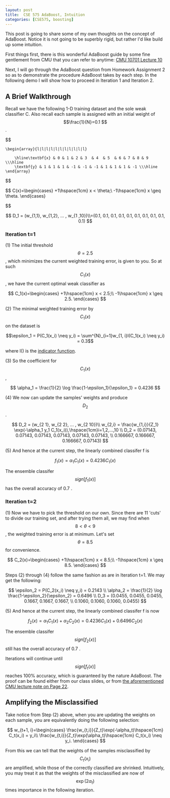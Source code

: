 ```yaml
---
layout: post
title:  CSE 575 AdaBoost, Intuition
categories: [CSE575, boosting]
---
```


This post is going to share some of my own thoughts on the concept of AdaBoost. Notice it is not going to be superbly rigid, but rather I'd like build up some intuition. 

First things first, there is this wonderful AdaBoost guide by some fine gentlement from CMU that you can refer to anytime: [CMU 10701 Lecture 10](https://www.cs.cmu.edu/~aarti/Class/10701/slides/Lecture10.pdf)

Next, I will go through the AdaBoost question from Homework Assignment 2 so as to demonstrate the procedure AdaBoost takes by each step. In the following demo I will show how to proceed in Iteration 1 and Iteration 2.

## A Brief Walkthrough
Recall we have the following 1-D training dataset and the sole weak classifier C. Also recall each sample is assigned with an initial weight of $$\frac{1}{N}=0.1 $$ .

$$

	\begin{array}{l|l|l|l|l|l|l|l|l|l|l}
		
		\hline\textbf{x} & 0 & 1 & 2 & 3  & 4  & 5  & 6 & 7 & 8 & 9  \\\hline
		\textbf{y} & 1 & 1 & 1 & -1 & -1 & -1 & 1 & 1 & 1 & -1 \\\hline 
	\end{array}
	
$$

$$
C(x)=\begin{cases}
+1\hspace{1cm}    x < \theta;\\
-1\hspace{1cm}    x \geq \theta.
\end{cases}

$$

$$
D_1 = (w_{1,1}, w_{1,2}, ... , w_{1 ,10})\\=(0.1, 0.1, 0.1, 0.1, 0.1, 0.1, 0.1, 0.1, 0.1, 0.1)
$$

### Iteration t=1
(1) The initial threshold $$\theta=2.5$$, which minimizes the current weighted training error, is given to you. So at such $$C_1(x)$$, we have the current optimal weak classifier as

$$
C_1(x)=\begin{cases}
+1\hspace{1cm}    x < 2.5;\\
-1\hspace{1cm}    x \geq 2.5.
\end{cases}
$$

(2) The minimal weighted training error by $$C_1(x)$$ on the dataset is 

$$\epsilon_1 = P(C_1(x_i) \neq y_i) = \sum^{N}_{i=1}w_{1, i}I(C_1(x_i) \neq y_i) = 0.3$$

where I() is the [indicator function](https://en.wikipedia.org/wiki/Indicator_function).

(3) So the coefficient for $$C_1(x)$$, 

$$
\alpha_1 = \frac{1}{2} \log \frac{1-\epsilon_1}{\epsilon_1} = 0.4236
$$

(4) We now can update the samples' weights and produce $$D_2$$.

$$
D_2 = (w_{2 1}, w_{2 2}, ... , w_{2 10})\\
w_{2,i} = \frac{w_{1,i}}{Z_1} \exp(-\alpha_1 y_1 C_1(x_i)),\hspace{1cm}i=1,2,...,10 \\
D_2 = (0.07143, 0.07143, 0.07143, 0.07143, 0.07143, 0.07143, \\
0.166667, 0.166667, 0.166667, 0.07143)
$$

(5) And hence at the current step, the linearly combined classifer f is

$$
f_1(x) = \alpha_1 C_1(x) = 0.4236 C_1(x)
$$

The ensemble classifer $$sign[f_1(x)]$$ has the overall accuracy of 0.7 .

### Iteration t=2
(1) Now we have to pick the threshold on our own. Since there are 11 'cuts' to divide our training set, and after trying them all, we may find when $$8<\theta<9$$, the weighted training error is at minimum. Let's set $$\theta = 8.5$$ for convenience.

$$
C_2(x)=\begin{cases}
+1\hspace{1cm}    x < 8.5;\\
-1\hspace{1cm}    x \geq 8.5.
\end{cases}
$$

Steps (2) through (4) follow the same fashion as are in Iteration t=1. We may get the following:

$$
\epsilon_2 = P(C_2(x_i) \neq y_i) = 0.2143 \\
\alpha_2 = \frac{1}{2} \log \frac{1-\epsilon_2}{\epsilon_2} = 0.6496 \\
D_3 = (0.0455, 0.0455, 0.0455, 0.1667, 0.1667, 0.1667, \\
0.1060, 0.1060, 0.1060, 0.0455)
$$

(5) And hence at the current step, the linearly combined classifer f is now

$$
f_2(x) = \alpha_1 C_1(x) + \alpha_2 C_2(x)  = 0.4236 C_1(x) + 0.6496 C_2(x)
$$

The ensemble classifer $$sign[f_2(x)]$$ still has the overall accuracy of 0.7 .

Iterations will continue until $$sign[f_t(x)]$$ reaches 100% accuracy, which is guaranteed by the nature AdaBoost. The proof can be found either from our class slides, or from [the aforementioned CMU lecture note on Page 22](https://www.cs.cmu.edu/~aarti/Class/10701/slides/Lecture10.pdf).

## Amplifying the Misclassified

Take notice from Step (2) above, when you are updating the weights on each sample, you are equivalently doing the following selection:

$$
w_{t+1, i}=\begin{cases}
\frac{w_{t,i}}{Z_t}\exp(-\alpha_t)\hspace{1cm}    C_t(x_i) = y_i\\
\frac{w_{t,i}}{Z_t}\exp(\alpha_t)\hspace{1cm}    C_t(x_i) \neq y_i.
\end{cases}
$$

From this we can tell that the weights of the samples misclassified by $$C_t(x_i)$$ are amplified, while those of the correctly classified are shrinked. Intuitively, you may treat it as that the weights of the misclassified are now of $$\exp(2\alpha_t)$$ times importance in the following iteration.
